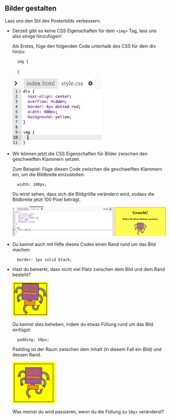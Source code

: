 ## Bilder gestalten

Lass uns den Stil des Posterbilds verbessern.

+ Derzeit gibt es keine CSS Eigenschaften für dein `<img>` Tag, lass uns also einige hinzufügen!
    
    Als Erstes, füge den folgenden Code unterhalb des CSS für dein div hinzu:
    
        img {
        
        }
        
    
    ![Screenshot](images/wanted-img-css.png)

+ Wir können jetzt die CSS Eigenschaften für Bilder zwischen den geschweiften Klammern setzen.
    
    Zum Beispiel: Füge diesen Code zwischen die geschweiften Klammern ein, um die Bildbreite einzustellen:
    
        width: 100px;
        
    
    Du wirst sehen, dass sich die Bildgröße verändern wird, sodass die Bildbreite jetzt 100 Pixel beträgt.
    
    ![Screenshot](images/wanted-img-width.png)

+ Du kannst auch mit Hilfe dieses Codes einen Rand rund um das Bild machen:
    
        border: 1px solid black;
        

+ Hast du bemerkt, dass nicht viel Platz zwischen dem Bild und dem Rand besteht?
    
    ![screenshot](images/wanted-img-border.png)
    
    Du kannst dies beheben, indem du etwas Füllung rund um das Bild einfügst:
    
        padding: 10px;
        
    
    Padding ist der Raum zwischen dem Inhalt (in diesem Fall ein Bild) und dessen Rand.
    
    ![Screenshot](images/wanted-img-padding.png)
    
    Was meinst du wird passieren, wenn du die Füllung zu `50px` veränderst?